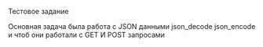 Тестовое задание

Основная задача была работа c JSON данными 
json_decode json_encode
и чтоб они работали с GET И POST запросами
